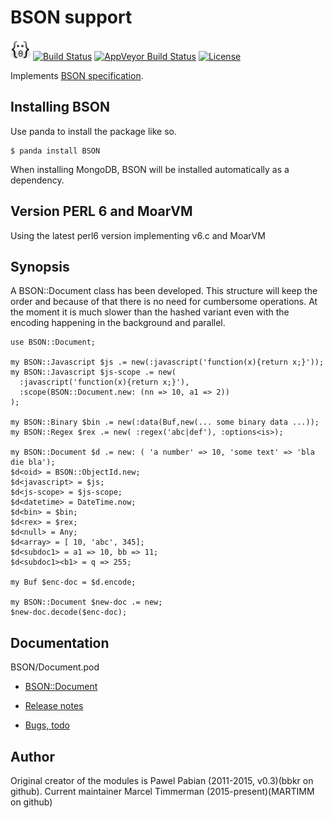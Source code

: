 # BSON support

![Face](logotype/logo_32x32.png) [![Build Status](https://travis-ci.org/MARTIMM/BSON.svg?branch=master)](https://travis-ci.org/MARTIMM/BSON)
[![AppVeyor Build Status](https://ci.appveyor.com/api/projects/status/github/MARTIMM/bson?branch=master&passingText=Windows%20-%20OK&failingText=Windows%20-%20FAIL&pendingText=Windows%20-%20pending&svg=true)](https://ci.appveyor.com/project/MARTIMM/bson/branch/master)
[![License](http://martimm.github.io/label/License-label.svg)](http://www.perlfoundation.org/artistic_license_2_0)

Implements [BSON specification](http://bsonspec.org/).

## Installing BSON

Use panda to install the package like so.
```
$ panda install BSON
```

When installing MongoDB, BSON will be installed automatically as a dependency.

## Version PERL 6 and MoarVM

Using the latest perl6 version implementing v6.c and MoarVM


## Synopsis

A BSON::Document class has been developed. This structure will keep the order and because of that there is no need for cumbersome operations. At the moment it is much slower than the hashed variant even with the encoding happening in the
background and parallel.

```
use BSON::Document;

my BSON::Javascript $js .= new(:javascript('function(x){return x;}'));
my BSON::Javascript $js-scope .= new(
  :javascript('function(x){return x;}'),
  :scope(BSON::Document.new: (nn => 10, a1 => 2))
);

my BSON::Binary $bin .= new(:data(Buf,new(... some binary data ...));
my BSON::Regex $rex .= new( :regex('abc|def'), :options<is>);

my BSON::Document $d .= new: ( 'a number' => 10, 'some text' => 'bla die bla');
$d<oid> = BSON::ObjectId.new;
$d<javascript> = $js;
$d<js-scope> = $js-scope;
$d<datetime> = DateTime.now;
$d<bin> = $bin;
$d<rex> = $rex;
$d<null> = Any;
$d<array> = [ 10, 'abc', 345];
$d<subdoc1> = a1 => 10, bb => 11;
$d<subdoc1><b1> = q => 255;

my Buf $enc-doc = $d.encode;

my BSON::Document $new-doc .= new;
$new-doc.decode($enc-doc);

```

## Documentation


BSON/Document.pod
* [BSON::Document](https://github.com/MARTIMM/BSON/blob/master/doc/Document.pdf)

* [Release notes](https://github.com/MARTIMM/BSON/blob/master/doc/CHANGES.md)

* [Bugs, todo](https://github.com/MARTIMM/BSON/blob/master/doc/TODO.md)

## Author

Original creator of the modules is Pawel Pabian (2011-2015, v0.3)(bbkr on github). Current maintainer Marcel Timmerman (2015-present)(MARTIMM on github)
